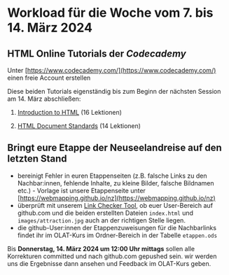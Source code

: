 # Workload für die Woche vom 7. bis 14. März 2024

## HTML Online Tutorials der *Codecademy*

Unter [https://www.codecademy.com/](https://www.codecademy.com/) einen freie Account erstellen

Diese beiden Tutorials eigenständig bis zum Beginn der nächsten Session am 14. März abschließen:

1. [Introduction to HTML](https://www.codecademy.com/courses/learn-html/lessons/intro-to-html) (16 Lektionen)

2. [HTML Document Standards](https://www.codecademy.com/courses/learn-html/lessons/html-document-standards/) (14 Lektionen)

## Bringt eure Etappe der Neuseelandreise auf den letzten Stand

- bereinigt Fehler in euren Etappenseiten (z.B. falsche Links zu den Nachbar:innen, fehlende Inhalte, zu kleine Bilder, falsche Bildnamen etc.) - Vorlage ist unsere Etappenseite unter [https://webmapping.github.io/nz](https://webmapping.github.io/nz)
- überprüft mit unserem [Link Checker Tool](https://webmapping.github.io/linkchecker), ob euer User-Bereich auf github.com und die beiden erstellten Dateien `index.html`  und `images/attraction.jpg` auch an der richtigen Stelle liegen.
- die github-User:innen der Etappenzuweisungen für die Nachbarlinks findet ihr im OLAT-Kurs im Ordner-Bereich in der Tabelle `etappen.ods`

Bis **Donnerstag, 14. März 2024 um 12:00 Uhr mittags** sollen alle Korrekturen committed und nach github.com gepushed sein. wir werden uns die Ergebnisse dann ansehen und Feedback im OLAT-Kurs geben.
